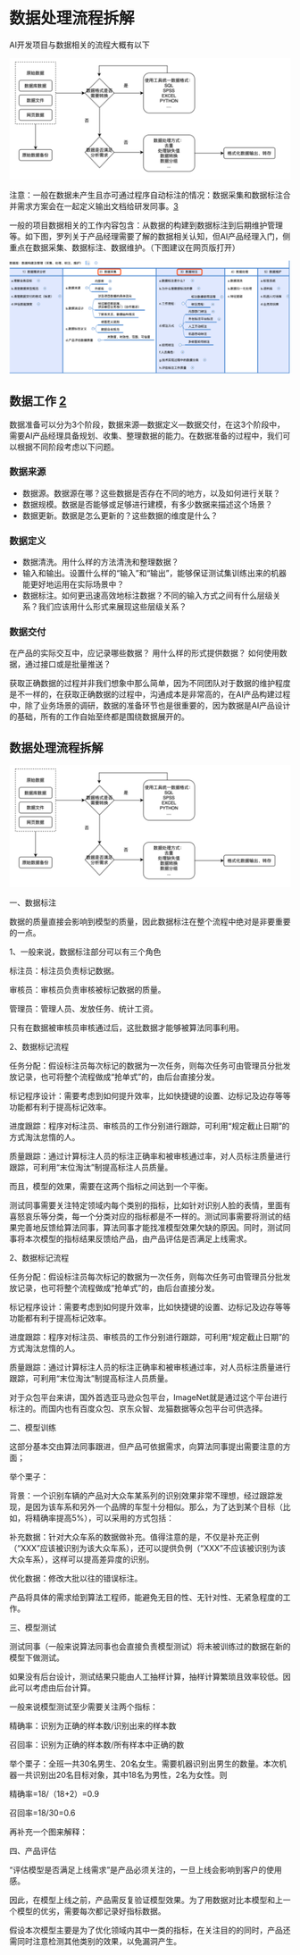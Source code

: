 # 数据处理流程拆解

AI开发项目与数据相关的流程大概有以下

![与数据相关的流程](../img/data_process.png)

注意：一般在数据未产生且亦可通过程序自动标注的情况：数据采集和数据标注合并需求方案会在一起定义输出文档给研发同事。[3]

一般的项目数据相关的工作内容包含：从数据的构建到数据标注到后期维护管理等。如下图，罗列关于产品经理需要了解的数据相关认知，但AI产品经理入门，侧重点在数据采集、数据标注、数据维护。（下图建议在网页版打开）

![侧重数据采集、数据标注](../img/data_process_detail.png)

## 数据工作 [2]

数据准备可以分为3个阶段，数据来源—数据定义—数据交付，在这3个阶段中，需要AI产品经理具备规划、收集、整理数据的能力。在数据准备的过程中，我们可以根据不同阶段考虑以下问题。

### 数据来源

- 数据源。数据源在哪？这些数据是否存在不同的地方，以及如何进行关联？
- 数据规模。数据是否能够或足够进行建模，有多少数据来描述这个场景？
- 数据更新。数据是怎么更新的？这些数据的维度是什么？

### 数据定义

- 数据清洗。用什么样的方法清洗和整理数据？
- 输入和输出。设置什么样的“输入”和“输出”，能够保证测试集训练出来的机器能更好地运用在实际场景中？
- 数据标注。如何更迅速高效地标注数据？不同的输入方式之间有什么层级关系？我们应该用什么形式来展现这些层级关系？

### 数据交付

在产品的实际交互中，应记录哪些数据？
用什么样的形式提供数据？
如何使用数据，通过接口或是批量推送？

获取正确数据的过程并非我们想象中那么简单，因为不同团队对于数据的维护程度是不一样的，在获取正确数据的过程中，沟通成本是非常高的，在AI产品构建过程中，除了业务场景的调研，数据的准备环节也是很重要的，因为数据是AI产品设计的基础，所有的工作自始至终都是围绕数据展开的。

## 数据处理流程拆解

![数据处理[4]](../img/data_process.png)

一、数据标注

数据的质量直接会影响到模型的质量，因此数据标注在整个流程中绝对是非要重要的一点。

1、一般来说，数据标注部分可以有三个角色

标注员：标注员负责标记数据。

审核员：审核员负责审核被标记数据的质量。

管理员：管理人员、发放任务、统计工资。

只有在数据被审核员审核通过后，这批数据才能够被算法同事利用。

2、数据标记流程

任务分配：假设标注员每次标记的数据为一次任务，则每次任务可由管理员分批发放记录，也可将整个流程做成“抢单式”的，由后台直接分发。

标记程序设计：需要考虑到如何提升效率，比如快捷键的设置、边标记及边存等等功能都有利于提高标记效率。

进度跟踪：程序对标注员、审核员的工作分别进行跟踪，可利用“规定截止日期”的方式淘汰怠惰的人。

质量跟踪：通过计算标注人员的标注正确率和被审核通过率，对人员标注质量进行跟踪，可利用“末位淘汰”制提高标注人员质量。

而且，模型的效果，需要在这两个指标之间达到一个平衡。

测试同事需要关注特定领域内每个类别的指标，比如针对识别人脸的表情，里面有喜怒哀乐等分类，每一个分类对应的指标都是不一样的。测试同事需要将测试的结果完善地反馈给算法同事，算法同事才能找准模型效果欠缺的原因。同时，测试同事将本次模型的指标结果反馈给产品，由产品评估是否满足上线需求。

2、数据标记流程

任务分配：假设标注员每次标记的数据为一次任务，则每次任务可由管理员分批发放记录，也可将整个流程做成“抢单式”的，由后台直接分发。

标记程序设计：需要考虑到如何提升效率，比如快捷键的设置、边标记及边存等等功能都有利于提高标记效率。

进度跟踪：程序对标注员、审核员的工作分别进行跟踪，可利用“规定截止日期”的方式淘汰怠惰的人。

质量跟踪：通过计算标注人员的标注正确率和被审核通过率，对人员标注质量进行跟踪，可利用“末位淘汰”制提高标注人员质量。

对于众包平台来讲，国外首选亚马逊众包平台，ImageNet就是通过这个平台进行标注的。而国内也有百度众包、京东众智、龙猫数据等众包平台可供选择。


二、模型训练

这部分基本交由算法同事跟进，但产品可依据需求，向算法同事提出需要注意的方面；

举个栗子：

背景：一个识别车辆的产品对大众车某系列的识别效果非常不理想，经过跟踪发现，是因为该车系和另外一个品牌的车型十分相似。那么，为了达到某个目标（比如，将精确率提高5%），可以采用的方式包括：

补充数据：针对大众车系的数据做补充。值得注意的是，不仅是补充正例（“XXX”应该被识别为该大众车系），还可以提供负例（“XXX”不应该被识别为该大众车系），这样可以提高差异度的识别。

优化数据：修改大批以往的错误标注。

产品将具体的需求给到算法工程师，能避免无目的性、无针对性、无紧急程度的工作。

三、模型测试

测试同事（一般来说算法同事也会直接负责模型测试）将未被训练过的数据在新的模型下做测试。

如果没有后台设计，测试结果只能由人工抽样计算，抽样计算繁琐且效率较低。因此可以考虑由后台计算。

一般来说模型测试至少需要关注两个指标：

精确率：识别为正确的样本数/识别出来的样本数

召回率：识别为正确的样本数/所有样本中正确的数

举个栗子：全班一共30名男生、20名女生。需要机器识别出男生的数量。本次机器一共识别出20名目标对象，其中18名为男性，2名为女性。则

精确率=18/（18+2）=0.9

召回率=18/30=0.6

再补充一个图来解释：

四、产品评估

“评估模型是否满足上线需求”是产品必须关注的，一旦上线会影响到客户的使用感。

因此，在模型上线之前，产品需反复验证模型效果。为了用数据对比本模型和上一个模型的优劣，需要每次都记录好指标数据。

假设本次模型主要是为了优化领域内其中一类的指标，在关注目的的同时，产品还需同时注意检测其他类别的效果，以免漏洞产生。

[1]: https://www.36kr.com/p/1721868828673
[2]: https://weread.qq.com/web/reader/40632860719ad5bb4060856ka1d32a6022aa1d0c6e83eb4
[3]: https://shimo.im/docs/jxCw6W6XrGqwkqwd/read
[4]: http://sjrzld.com/a/AI0273.html

